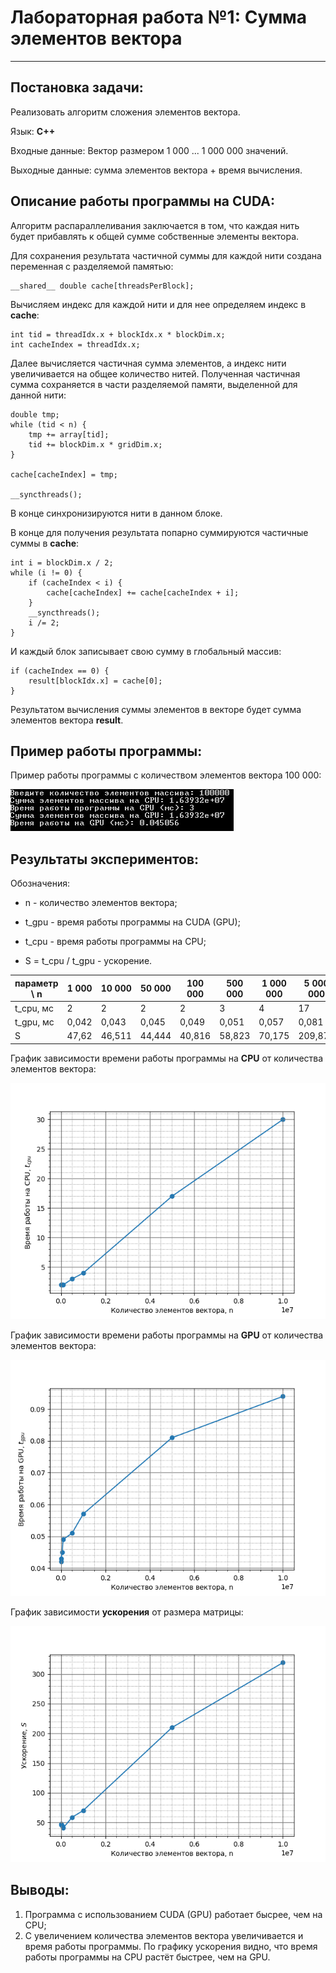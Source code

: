 # Лабораторная работа №1: Сумма элементов вектора
***

## Постановка задачи:

Реализовать алгоритм сложения элементов вектора.
 
Язык: __C++__

Входные данные: Вектор размером 1 000 ... 1 000 000 значений.

Выходные данные: сумма элементов вектора + время вычисления.

## Описание работы программы на CUDA:

Алгоритм распараллеливания заключается в том, что каждая нить будет прибавлять к общей сумме собственные элементы вектора.

Для сохранения результата частичной суммы для каждой нити создана переменная с разделяемой памятью:

```
__shared__ double cache[threadsPerBlock];
```

Вычисляем индекс для каждой нити и для нее определяем индекс в __cache__:

```
int tid = threadIdx.x + blockIdx.x * blockDim.x;
int cacheIndex = threadIdx.x;
```

Далее вычисляется частичная сумма элементов, а индекс нити увеличивается на общее количество нитей. 
Полученная частичная сумма сохраняется в части разделяемой памяти, выделенной для данной нити:

```
double tmp;
while (tid < n) {
	tmp += array[tid];
	tid += blockDim.x * gridDim.x;
}

cache[cacheIndex] = tmp;

__syncthreads();
```

В конце синхронизируются нити в данном блоке.

В конце для получения результата попарно суммируются частичные суммы в __cache__:

```
int i = blockDim.x / 2;
while (i != 0) {
	if (cacheIndex < i) {
		cache[cacheIndex] += cache[cacheIndex + i];
	}
	__syncthreads();
	i /= 2;
}
``` 

И каждый блок записывает свою сумму в глобальный массив:

```
if (cacheIndex == 0) {
	result[blockIdx.x] = cache[0];
}
```

Результатом вычисления суммы элементов в векторе будет сумма элементов вектора __result__.


## Пример работы программы:

Пример работы программы с количеством элементов вектора 100 000:

![Работа программы с количеством элементов вектора 100 000](https://github.com/DimaScientist/HPC/blob/main/VectorSum/images/example.jpg)


## Результаты экспериментов:

Обозначения:

* n - количество элементов вектора;

* t_gpu - время работы программы на CUDA (GPU);

* t_cpu - время работы программы на CPU;

* S = t_cpu / t_gpu - ускорение.

| параметр \ n | 1 000    | 10 000   | 50 000   | 100 000 | 500 000   | 1 000 000 | 5 000 000 | 10 000 000 |
| ------------ | -------- | -------- | -------- | ------- | --------- | --------- | --------- | ---------- |
| t_cpu, мс    |  2       | 2        | 2        | 2       | 3         | 4         | 17        | 30         |
| t_gpu, мс    | 0,042    | 0,043    | 0,045    | 0,049   | 0,051     | 0,057     | 0,081     | 0,094      |
| S            | 47,62    | 46,511   | 44,444   | 40,816  | 58,823    | 70,175    | 209,877   | 319,149    |

График зависимости времени работы программы на __CPU__ от количества элементов вектора:

![График зависимости времени работы программы на CPU от количества элементов вектора](https://github.com/DimaScientist/HPC/blob/main/VectorSum/images/cpu.png)

График зависимости времени работы программы на __GPU__ от количества элементов вектора:

![График зависимости времени работы программы на GPU от количества элементов вектора](https://github.com/DimaScientist/HPC/blob/main/VectorSum/images/gpu.png)

График зависимости __ускорения__ от размера матрицы:

![График зависимости ускорения от размера количества элементов вектора](https://github.com/DimaScientist/HPC/blob/main/VectorSum/images/boost.png)

## Выводы:

1. Программа с использованием CUDA (GPU) работает бысрее, чем на CPU;
2. С увеличением количества элементов вектора увеличивается и время работы программы. По графику ускорения видно, что время работы программы на CPU растёт быстрее, чем на GPU.
